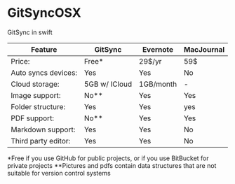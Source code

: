 # GitSyncOSX
GitSync in swift


Feature  | GitSync | Evernote | MacJournal 
---------------- | ---------- | ----------| -------
Price: | Free* | 29$/yr | 59$ 
Auto syncs devices: | Yes | Yes | No
Cloud storage: | 5GB w/ ICloud | 1GB/month | -
Image support: | No** | Yes | Yes
Folder structure: | Yes | Yes | yes 
PDF support: | No** | Yes | Yes
Markdown support: | Yes | Yes | No
Third party editor: | Yes | Yes | No

*Free if you use GitHub for public projects, or if you use BitBucket for private projects
**Pictures and pdfs contain data structures that are not suitable for version control systems